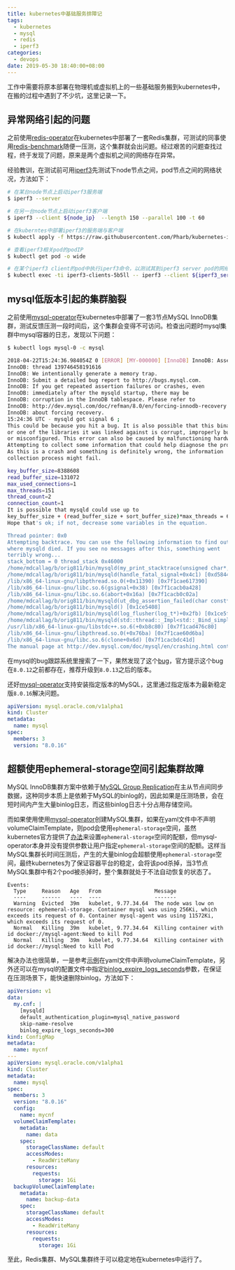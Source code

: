 ```yaml
---
title: kubernetes中基础服务排障记
tags:
  - kubernetes
  - mysql
  - redis
  - iperf3
categories:
  - devops
date: 2019-05-30 18:40:00+08:00
---
```


工作中需要将原本部署在物理机或虚拟机上的一些基础服务搬到kubernetes中，在搬的过程中遇到了不少坑，这里记录一下。

## 异常网络引起的问题

之前使用[redis-operator](https://github.com/spotahome/redis-operator)在kubernetes中部署了一套Redis集群，可测试的同事使用[redis-benchmark](https://redis.io/topics/benchmarks)随便一压测，这个集群就会出问题。经过艰苦的问题查找过程，终于发现了问题，原来是两个虚拟机之间的网络存在异常。

经验教训，在测试前可用[iperf3](https://iperf.fr/)先测试下node节点之间，pod节点之间的网络状况，方法如下：

```bash
# 在某台node节点上启动iperf3服务端
$ iperf3 --server

# 在另一台node节点上启动iperf3客户端
$ iperf3 --client ${node_ip}  --length 150 --parallel 100 -t 60

# 在kuberntes中部署iperf3的服务端与客户端
$ kubectl apply -f https://raw.githubusercontent.com/Pharb/kubernetes-iperf3/master/iperf3.yaml

# 查看iperf3相关pod的podIP
$ kubectl get pod -o wide

# 在某个iperf3 client的pod中执行iperf3命令，以测试其到iperf3 server pod的网络状况
$ kubectl exec -ti iperf3-clients-5b5ll -- iperf3 --client ${iperf3_server_pod_ip} --length 150 --parallel 100 -t 60
```

## mysql低版本引起的集群脑裂

之前使用[mysql-operator](https://github.com/oracle/mysql-operator)在kubernetes中部署了一套3节点MySQL InnoDB集群，测试反馈压测一段时间后，这个集群会变得不可访问。检查出问题时mysql集群中mysql容器的日志，发现以下问题：

```bash
$ kubectl logs mysql-0 -c mysql

2018-04-22T15:24:36.984054Z 0 [ERROR] [MY-000000] [InnoDB] InnoDB: Assertion failure: log0write.cc:1799:time_elapsed >= 0
InnoDB: thread 139746458191616
InnoDB: We intentionally generate a memory trap.
InnoDB: Submit a detailed bug report to http://bugs.mysql.com.
InnoDB: If you get repeated assertion failures or crashes, even
InnoDB: immediately after the mysqld startup, there may be
InnoDB: corruption in the InnoDB tablespace. Please refer to
InnoDB: http://dev.mysql.com/doc/refman/8.0/en/forcing-innodb-recovery.html
InnoDB: about forcing recovery.
15:24:36 UTC - mysqld got signal 6 ;
This could be because you hit a bug. It is also possible that this binary
or one of the libraries it was linked against is corrupt, improperly built,
or misconfigured. This error can also be caused by malfunctioning hardware.
Attempting to collect some information that could help diagnose the problem.
As this is a crash and something is definitely wrong, the information
collection process might fail.

key_buffer_size=8388608
read_buffer_size=131072
max_used_connections=1
max_threads=151
thread_count=2
connection_count=1
It is possible that mysqld could use up to 
key_buffer_size + (read_buffer_size + sort_buffer_size)*max_threads = 67841 K  bytes of memory
Hope that's ok; if not, decrease some variables in the equation.

Thread pointer: 0x0
Attempting backtrace. You can use the following information to find out
where mysqld died. If you see no messages after this, something went
terribly wrong...
stack_bottom = 0 thread_stack 0x46000
/home/mdcallag/b/orig811/bin/mysqld(my_print_stacktrace(unsigned char*, unsigned long)+0x3d) [0x1b1461d]
/home/mdcallag/b/orig811/bin/mysqld(handle_fatal_signal+0x4c1) [0xd58441]
/lib/x86_64-linux-gnu/libpthread.so.0(+0x11390) [0x7f1cae617390]
/lib/x86_64-linux-gnu/libc.so.6(gsignal+0x38) [0x7f1cacb0a428]
/lib/x86_64-linux-gnu/libc.so.6(abort+0x16a) [0x7f1cacb0c02a]
/home/mdcallag/b/orig811/bin/mysqld(ut_dbg_assertion_failed(char const*, char const*, unsigned long)+0xea) [0xb25e13]
/home/mdcallag/b/orig811/bin/mysqld() [0x1ce5408]
/home/mdcallag/b/orig811/bin/mysqld(log_flusher(log_t*)+0x2fb) [0x1ce5fab]
/home/mdcallag/b/orig811/bin/mysqld(std::thread::_Impl<std::_Bind_simple<Runnable (void (*)(log_t*), log_t*)> >::_M_run()+0x68) [0x1ccbe18]
/usr/lib/x86_64-linux-gnu/libstdc++.so.6(+0xb8c80) [0x7f1cad476c80]
/lib/x86_64-linux-gnu/libpthread.so.0(+0x76ba) [0x7f1cae60d6ba]
/lib/x86_64-linux-gnu/libc.so.6(clone+0x6d) [0x7f1cacbdc41d]
The manual page at http://dev.mysql.com/doc/mysql/en/crashing.html contains
```

在mysql的bug跟踪系统里搜索了一下，果然发现了这个[bug](https://bugs.mysql.com/bug.php?id=90670)，官方提示这个bug在`8.0.12`之前都存在，推荐升级到`8.0.13`之后的版本。

还好[mysql-operator](https://github.com/oracle/mysql-operator)支持安装指定版本的MySQL，这里通过指定版本为最新稳定版`8.0.16`解决问题。

```yaml
apiVersion: mysql.oracle.com/v1alpha1
kind: Cluster
metadata:
  name: mysql
spec:
  members: 3
  version: "8.0.16"
```

## 超额使用ephemeral-storage空间引起集群故障

MySQL InnoDB集群方案中依赖于[MySQL Group Replication](https://dev.mysql.com/doc/refman/8.0/en/group-replication.html)在主从节点间同步数据，这种同步本质上是依赖于MySQL的binlog的，因此如果是压测场景，会在短时间内产生大量binlog日志，而这些binlog日志十分占用存储空间。

而如果使用使用[mysql-operator](https://github.com/oracle/mysql-operator)创建MySQL集群，如果在yaml文件中不声明volumeClaimTemplate，则pod会使用`ephemeral-storage`空间，虽然kubernetes官方提供了[办法](https://kubernetes.io/docs/concepts/configuration/manage-compute-resources-container/#requests-and-limits-setting-for-local-ephemeral-storage)来设置`ephemeral-storage`空间的配额，但mysql-operator本身并没有提供参数让用户指定`ephemeral-storage`空间的配额。这样当MySQL集群长时间压测后，产生的大量binlog会超额使用`ephemeral-storage`空间，最终kubernetes为了保证容器平台的稳定，会将该pod杀掉，当3节点MySQL集群中有2个pod被杀掉时，整个集群就处于不法自动恢复的状态了。

```
Events:
  Type     Reason   Age   From                 Message
  ----     ------   ----  ----                 -------
  Warning  Evicted  39m   kubelet, 9.77.34.64  The node was low on resource: ephemeral-storage. Container mysql was using 256Ki, which exceeds its request of 0. Container mysql-agent was using 11572Ki, which exceeds its request of 0.
  Normal   Killing  39m   kubelet, 9.77.34.64  Killing container with id docker://mysql-agent:Need to kill Pod
  Normal   Killing  39m   kubelet, 9.77.34.64  Killing container with id docker://mysql:Need to kill Pod
```

解决办法也很简单，一是参考[示例](https://github.com/oracle/mysql-operator/blob/master/examples/cluster/cluster-with-data-volume-and-backup-volume.yaml)在yaml文件中声明volumeClaimTemplate，另外还可以在mysql的配置文件中指定[binlog_expire_logs_seconds](https://dev.mysql.com/doc/refman/8.0/en/replication-options-binary-log.html#sysvar_binlog_expire_logs_seconds)参数，在保证在压测场景下，能快速删除binlog，方法如下：

```yaml
apiVersion: v1
data:
  my.cnf: |
    [mysqld]
    default_authentication_plugin=mysql_native_password
    skip-name-resolve
    binlog_expire_logs_seconds=300
kind: ConfigMap
metadata:
  name: mycnf
---
apiVersion: mysql.oracle.com/v1alpha1
kind: Cluster
metadata:
  name: mysql
spec:
  members: 3
  version: "8.0.16"
  config:
    name: mycnf
  volumeClaimTemplate:
    metadata:
      name: data
    spec:
      storageClassName: default
      accessModes:
        - ReadWriteMany
      resources:
        requests:
          storage: 1Gi
  backupVolumeClaimTemplate:
    metadata:
      name: backup-data
    spec:
      storageClassName: default
      accessModes:
        - ReadWriteMany
      resources:
        requests:
          storage: 1Gi
```

至此，Redis集群、MySQL集群终于可以稳定地在kubernetes中运行了。

